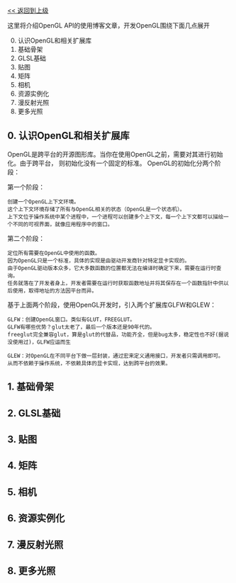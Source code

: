 [<< 返回到上级](index.md)

这里将介绍OpenGL API的使用博客文章，开发OpenGL围绕下面几点展开

0. 认识OpenGL和相关扩展库
1. 基础骨架
2. GLSL基础
3. 贴图
4. 矩阵
5. 相机
6. 资源实例化
7. 漫反射光照
8. 更多光照

## **0. 认识OpenGL和相关扩展库**

OpenGL是跨平台的开源图形库。当你在使用OpenGL之前，需要对其进行初始化。由于跨平台， 则初始化没有一个固定的标准。
OpenGL的初始化分两个阶段：

第一个阶段：

    创建一个OpenGL上下文环境。
    这个上下文环境存储了所有与OpenGL相关的状态（OpenGL是一个状态机）。
    上下文位于操作系统中某个进程中，一个进程可以创建多个上下文，每一个上下文都可以描绘一个不同的可视界面，就像应用程序中的窗口。

第二个阶段：

    定位所有需要在OpenGL中使用的函数。
    因为OpenGL只是一个标准，具体的实现是由驱动开发商针对特定显卡实现的。
    由于OpenGL驱动版本众多，它大多数函数的位置都无法在编译时确定下来，需要在运行时查询。
    任务就落在了开发者身上，开发者需要在运行时获取函数地址并将其保存在一个函数指针中供以后使用，取得地址的方法因平台而异。

基于上面两个阶段，使用OpenGL开发时，引入两个扩展库GLFW和GLEW：

    GLFW：创建OpenGL窗口。类似有GLUT，FREEGLUT。
    GLFW有哪些优势？glut太老了，最后一个版本还是90年代的。
    freeglut完全兼容glut，算是glut的代替品，功能齐全，但是bug太多，稳定性也不好(据说没使用过)，GLFW应运而生

    GLEW：对OpenGL在不同平台下做一层封装，通过宏来定义通用接口，开发者只需调用即可。
    从而不依赖于操作系统，不依赖具体的显卡实现，达到跨平台的效果。


## **1. 基础骨架**

## **2. GLSL基础**

## **3. 贴图**

## **4. 矩阵**

## **5. 相机**

## **6. 资源实例化**

## **7. 漫反射光照**

## **8. 更多光照**

    



